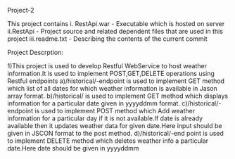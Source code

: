 Project-2

This project contains
	i. RestApi.war - Executable which is hosted on server
	ii.RestApi - Project source and related dependent files 
		                     that are used in this project
	iii.readme.txt  - Describing the contents of the current commit

Project Descrption:

1)This project is used to develop Restful WebService to host weather information.It is used to implement POST,GET,DELETE operations using Restful endpoints
a)/historical/-endpoint is used to implement GET method which list of all dates for which weather information is available in Jason array format.
b)/historical/<dateYYYYMMDD> is used to implement GET method which displays  information for a particular date given in yyyyddmm format.
c)/historical/-endpoint is used to implement POST method which Add weather information for a particular day if it is not available.If date is already available then it updates 
weather data for given date.Here input should be given in JSCON format to the post method.
d)/historical/<dateYYYYMMDD>-end point is used to implement DELETE method which deletes weather info a particular date.Here date should be given in yyyyddmm
